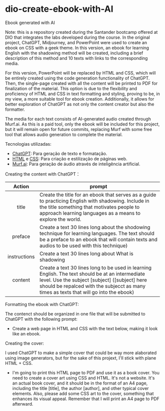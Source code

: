 # dio-create-ebook-with-AI

Ebook generated with AI

Note: this is a repository created during the Santander bootcamp offered at DIO that integrates the labs developed during the course. 
In the original project, ChatGPT, Midjourney, and PowerPoint were used to create an ebook on CSS with a geek theme. In this version, 
an ebook for learning English with the shadowing method will be created, including a brief description of this method and 10 texts with 
links to the corresponding media.

For this version, PowerPoint will be replaced by HTML and CSS, which will be entirely created using the code generation functionality of ChatGPT. 
Then, the single-page created with all the content will be printed to PDF for finalization of the material. This option is due to the flexibility and 
proficiency of HTML and CSS in text formatting and styling, proving to be, in my view, a more suitable tool for ebook creation. Additionally, it allows 
for better exploration of ChatGPT as not only the content creator but also the formatter.

The media for each text consists of AI-generated audio created through Murf.ai. As this is a paid tool, only the ebook will be included for this project, 
but it will remain open for future commits, replacing Murf with some free tool that allows audio generation to complete the material.


Tecnologias utilizadas:

- [ChatGPT](https://openai.com/gpt): Para geração de texto e formatação.
- [HTML](https://developer.mozilla.org/en-US/docs/Web/HTML) e [CSS](https://developer.mozilla.org/en-US/docs/Web/CSS): Para criação e estilização de páginas web.
- [Murf.ai](https://murf.ai/): Para geração de áudio através de inteligência artificial.

Creating the content with ChatGPT：

|   Action   | prompt                                                                                                                                                                                                                                                                         |
| :------: | ------------------------------------------------------------------------------------------------------------------------------------------------------------------------------------------------------------------------------------------------------------------------------ |
|  title  | Create the title for an ebook that serves as a guide to practicing English with shadowing. Include in the title something that motivates people to approach learning languages as a means to explore the world. |
| preface | Create a text 30 lines long about the shodowing technique for learning languages. The text should be a preface to an ebook that will contain texts and audios to be used with this technique)|
| instructions | Create a text 30 lines long about What is shadowing|
| content | Create a text 30 lines long to be used in learning English. The text should be at an intermediate level. Use the subject [subject] ([subject] here should be repalced with the subjecct as many times as texts that will go into the ebook)|


Formatting the ebook with ChatGPT:

The contenct should be organized in one file that will be submitted to ChatGPT with the following prompt:

- Create a web page in HTML and CSS with the text below, making it look like an ebook.

Creating the cover:

I used ChatGPT to make a simple cover that could be way more alaborated using image generators, but for the sake of this projext, I'll stick with plane HTML + CSS.

- I'm going to print this HTML page to PDF and use it as a book cover. You need to create a cover art using CSS and HTML. It's not a website. It's an actual book cover, and it should be in the format of an A4 page, including the title [title], the author [author], and other typical cover elements. Also, please add some CSS art to the cover, something that enhances its visual appeal. Remember that I will print an A4 page to PDF afterward.

